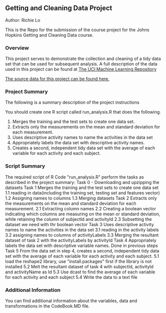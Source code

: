 ## Getting and Cleaning Data Project

Author: Richie Lo

This is the Repo for the submission of the course project for the Johns Hopkins Getting and Cleaning Data course.

### Overview
This project serves to demonstrate the collection and cleaning of a tidy data set that can be used for subsequent
analysis. A full description of the data used in this project can be found at [The UCI Machine Learning Repository](http://archive.ics.uci.edu/ml/datasets/Human+Activity+Recognition+Using+Smartphones)

[The source data for this project can be found here.](https://d396qusza40orc.cloudfront.net/getdata%2Fprojectfiles%2FUCI%20HAR%20Dataset.zip)

### Project Summary
The following is a summary description of the project instructions

You should create one R script called run_analysis.R that does the following. 
1. Merges the training and the test sets to create one data set.
2. Extracts only the measurements on the mean and standard deviation for each measurement. 
3. Uses descriptive activity names to name the activities in the data set
4. Appropriately labels the data set with descriptive activity names. 
5. Creates a second, independent tidy data set with the average of each variable for each activity and each subject. 

### Script Summary
The required script of R Code "run_analysis.R" perform the tasks as described in the project summary:
Task 0 - Downloading and upzipping the datasets
Task 1 Merges the training and the test sets to create one data set
     1.1 reading in data(including the training set, testing set and features vector)
	 1.2 Assigning names to columns
	 1.3 Merging datasets
Task 2 Extracts only the measurements on the mean and standard deviation for each measurement.
     2.1 Extracting column names
	 2.2 Creating a boolean vector indicating which columns are measuring on the mean or standard deviation, while retaining the column of subjectId and activityId
	 2.3 Subsetting the dataset we need with thr boolean vector
Task 3 Uses descriptive activity names to name the activities in the data set
     3.1 reading in the activity labels
	 3.2 assigning names to columns of activityLabels
	 3.3 Merging the resultant dataset of task 2 with the activityLabels by activityId
Task 4 Appropriately labels the data set with descriptive variable names.
       Done in previous steps
Task 5 From the data set in step 4, creates a second, independent tidy data set with the average of each variable for each activity and each subject.
     5.1 load the reshape2 library, use "install.packages" first if the library is not installed
	 5.2 Melt the resultant dataset of task 4 with subjectId, activityId and activityName as Id
	 5.3 Use dcast to find the average of each variable for each activity and each subject
	 5.4 Write the data to a text file

### Additional Information
You can find additional information about the variables, data and transformations in the CodeBook.MD file.
